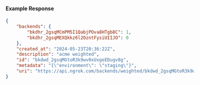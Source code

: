 <!-- Code generated for API Clients. DO NOT EDIT. -->

#### Example Response

```json
{
	"backends": {
		"bkdhr_2gsqMCmPM5I1QabjPOva8HTgb8C": 1,
		"bkdhr_2gsqMEXQkkz6l2OzntFysiUIIJO": 0
	},
	"created_at": "2024-05-23T20:36:22Z",
	"description": "acme weighted",
	"id": "bkdwd_2gsqMGtoR3k9wv0xUxgeEDugv8g",
	"metadata": "{\"environment\": \"staging\"}",
	"uri": "https://api.ngrok.com/backends/weighted/bkdwd_2gsqMGtoR3k9wv0xUxgeEDugv8g"
}
```
